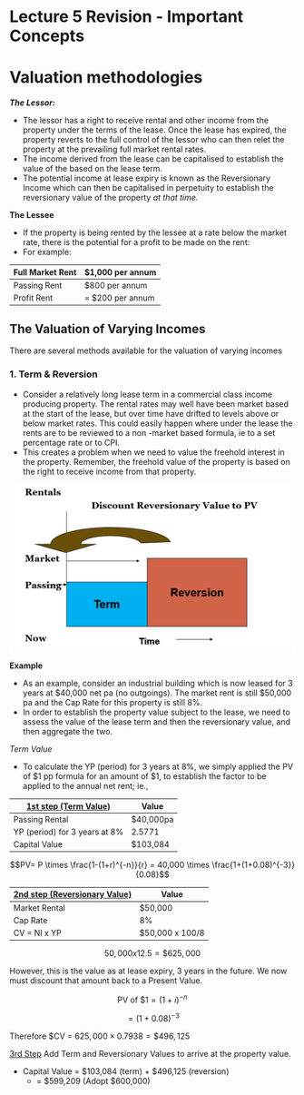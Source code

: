 # Lecture 5 Revision - Important Concepts
# Valuation methodologies


***The Lessor:***  
- The lessor has a right to receive rental and other income from the property under the terms of the lease.  Once the lease has expired, the property  reverts to the full control of the lessor who can then relet the property at the prevailing full market rental rates.  
- The income derived from the lease can be capitalised to establish the value of the based on the lease term.  
- The potential income at lease expiry is known as the Reversionary Income which can then be capitalised in perpetuity to establish the reversionary value of the property *at that time.*    

**The Lessee**
- If the property is being rented by the lessee at a rate below the market 
rate, there is the potential for a profit to be made on the rent: 
- For example:

Full Market Rent   | $1,000 per annum
| --- | ---
Passing Rent |   $800 per annum
Profit Rent  | =     $200 per annum

## The Valuation of Varying Incomes
There are several methods available for the valuation of varying incomes


### 1. Term & Reversion
- Consider a relatively long lease term in a commercial class income producing property.  The rental rates may well have been market based at the start of the lease, but over time have drifted to levels above or below market rates. This could easily happen where under the lease the rents are to be reviewed to a non -market based formula, ie to a set percentage rate or to CPI.        
- This creates a problem when we need to value the freehold interest in the property.  Remember, the freehold value of the property is based on the right to receive income from that property.  

![alt text](assets\IMG16.PNG)

**Example**
- As an example, consider an industrial building which is now leased for 3 years at \$40,000 net pa (no outgoings). The market rent is still \$50,000 pa and the Cap Rate for this property is still 8%. 
- In order to establish the property value subject to the lease, we need to assess the value of the lease term and then the reversionary value, and then aggregate the two.

*Term Value*

- To calculate the YP (period) for 3 years at 8%, we simply applied the PV of \$1 pp formula for an amount of $1, to establish the factor to be applied to the annual net rent; ie.,

<u>1st  step (Term Value)</u> | Value
| --- | ---
Passing Rental |      $40,000pa
YP (period) for 3 years at 8% |    2.5771
Capital Value      |  $103,084

$$PV= P \times \frac{1-(1+r)^{-n}}{r} = 40,000 \times \frac{1+(1+0.08)^{-3}}{0.08}$$


<u>2nd step (Reversionary Value)</u> | Value
| --- | ---
Market Rental| $50,000
Cap Rate  | 8%
CV = NI x YP | $50,000 x  100/8 


$$ 50,000 x 12.5 =  \$625,000 $$

However, this is the value as at lease expiry, 3 years in the future.  We now must discount that amount back to a Present Value. 

$$ \text{PV of \$1} = (1 + i)^{-n}  $$

$$= (1 + 0.08)^{-3}$$

Therefore $CV  = $625,000 \times 0.7938 = \$496,125$

<u>3rd  Step</u>
Add Term and Reversionary Values to arrive at the property value.
- Capital Value  = $103,084 (term) + $496,125 (reversion)
  - = $599,209 (Adopt $600,000)

